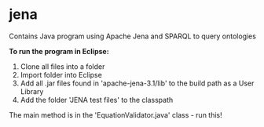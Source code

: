# jena
Contains Java program using Apache Jena and SPARQL to query ontologies

<b>To run the program in Eclipse:</b>  <br/>
1. Clone all files into a folder <br/>
2. Import folder into Eclipse <br/>
3. Add all .jar files found in 'apache-jena-3.1/lib' to the build path as a User Library <br/>
4. Add the folder 'JENA test files' to the classpath

The main method is in the 'EquationValidator.java' class - run this!
